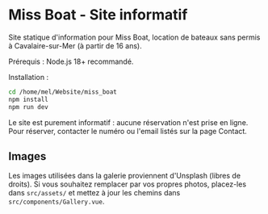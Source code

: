 # Miss Boat - Site informatif

Site statique d'information pour Miss Boat, location de bateaux sans permis à Cavalaire-sur-Mer (à partir de 16 ans).

Prérequis : Node.js 18+ recommandé.

Installation :

```bash
cd /home/mel/Website/miss_boat
npm install
npm run dev
```

Le site est purement informatif : aucune réservation n'est prise en ligne. Pour réserver, contacter le numéro ou l'email listés sur la page Contact.

Images
------
Les images utilisées dans la galerie proviennent d'Unsplash (libres de droits). Si vous souhaitez remplacer par vos propres photos, placez-les dans `src/assets/` et mettez à jour les chemins dans `src/components/Gallery.vue`.
